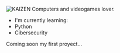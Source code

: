 ![KAIZEN](https://github.com/su-Kaizen/Su-Kaizen/assets/130379639/2d2964b8-ea1d-425c-bc8b-04af2dffb2df)
Computers and videogames lover.

- I'm currently learning:
-   Python
-   Cibersecurity


Coming soon my first proyect...

<!--
**su-Kaizen/Su-Kaizen** is a ✨ _special_ ✨ repository because its `README.md` (this file) appears on your GitHub profile.

Here are some ideas to get you started:

- 🔭 I’m currently working on ...
- 🌱 I’m currently learning ...
- 👯 I’m looking to collaborate on ...
- 🤔 I’m looking for help with ...
- 💬 Ask me about ...
- 📫 How to reach me: ...![Uploading KAIZEN.png…]()

- 😄 Pronouns: ...
- ⚡ Fun fact: ...
-->
